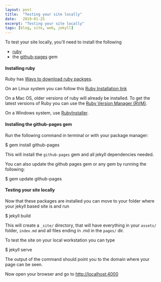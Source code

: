 ```yaml
---
layout: post
title:  "Testing your site locally"
date:   2019-01-25
excerpt: "Testing your site locally"
tags: [blog, site, web, jekyll]
---
```

To test your site locally, you'll need to install the following

- [ruby](https://www.ruby-lang.org/en/)
- the [github-pages](https://github.com/github/pages-gem) gem

#### Installing ruby ####

Ruby has
[Ways to download ruby packges](https://www.ruby-lang.org/en/installation/).

On an Linux system you can follow this [Ruby Installation link](https://www.ruby-lang.org/en/documentation/installation/)

On a Mac OS, older versions of ruby will already be installed. To get the latest versions of Ruby you can use the [Ruby Version Manager (RVM)](https://rvm.io/).

On a Windows system, use [RubyInstaller](https://rubyinstaller.org/).


#### Installing the github-pages gem ####
Run the following command in terminal or with your package manager:

 $ gem install github-pages

This will install the `github-pages` gem and all jekyll dependencies needed.

You can also update the github pages gem or any gem
by running the following:

 $ gem update github-pages

#### Testing your site locally ####
Now that these packages are installed you can
move to your folder where your jekyll based site is and run

 $ jekyll build

This will create a `_site/` directory, that will have
everything in your `assets/` folder, `index.md` and all files ending in .md in the `pages/` dir.

To test the site on your local workstation you can type

$ jekyll serve

The output of the command should point you to the domain where your page can be seen.

Now open your browser and go to <http://localhost:4000>
